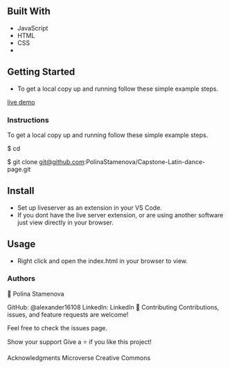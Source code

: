 
## Built With
- JavaScript
- HTML
- CSS
- 
## Getting Started
- To get a local copy up and running follow these simple example steps.

[live demo](http://github.com)







### Instructions
To get a local copy up and running follow these simple example steps.

$ cd

$ git clone git@github.com:PolinaStamenova/Capstone-Latin-dance-page.git

## Install
- Set up liveserver as an extension in your VS Code.
- If you dont have the live server extension, or are using another software just view directly in your browser.

## Usage
- Right click and open the index.html in your browser to view.

### Authors
👤 Polina Stamenova

GitHub: @alexander16108
LinkedIn: LinkedIn
🤝 Contributing
Contributions, issues, and feature requests are welcome!

Feel free to check the issues page.

Show your support
Give a ⭐️ if you like this project!

Acknowledgments
Microverse
Creative Commons
